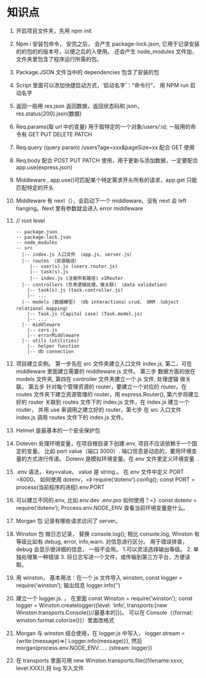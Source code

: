 # 知识点

1.  开启项目文件夹，先用 npm init
2.  Npm i 安装包命令， 安完之后， 会产生 package-lock.json, 它用于记录安装的的包的的版本号，以便之后的人使用。 还会产生 node_modules 文件加， 文件夹里包含了程序运行所需的包。
3.  Package.JSON 文件当中的 dependencies 包含了安装的包
4.  Script 里面可以添加快捷启动方式，‘启动名字’：“命令行”， 用 NPM run 启动名字
5.  返回一般用 res.json 返回数据，返回状态码和 json， res.status(200).json(数据)
6.  Req.params(取 url 中的变量) 用于取特定的一个对象/users/:id; 一般用的命令有 GET PUT DELETE PATCH
7.  Req.query (query param) /users?age=xxx&pageSize=xx 配合 GET 使用
8.  Req.body 配合 POST PUT PATCH 使用，用于更新与添加数据，一定要配合 app.use(express.json)
9.  Middleware , app.use()可匹配某个特定需求开头所有的请求，app.get 只能匹配特定的开头
10. Middleware 有 next（），会启动下一个 middleware。没有 next 会 left hanging。Next 里有参数就会进入 error middleware
11. // root level

        -- package.json
        -- package-lock.json
        -- node_modules
        -- src
          |-- index.js 入口文件 （app.js, server.js）
          |-- routes （资源路径）
             |-- user(s).js (users.router.js)
             |-- task(s).js
             |-- index.js (注册所有路径) v1Router
          |-- controllers (负责逻辑处理，做关联) （data validation）
            |-- task(s).js (task.controller.js)
            |-- ...
          |-- models (数据模型) （db interactions）crud， ORM （object relational mapping）
            |-- Task.js (Capital case) (Task.model.js)
            |-- ...
          |-- middleware
            |-- cors.js
            |-- errorMiddleware
          |-- utils (utilities)
            |-- helper function
            |-- db connection

12. 项目建立实例。 第一步先在 src 文件夹建立入口文件 index.js, 第二，可在 middleware 里面建立需要的 middleware js 文件。 第三步 数据方面的放在 models 文件夹, 第四在 controller 文件夹建立一个.js 文件, 处理逻辑 做关联。 第五步 针对每个管理资源的 router，要建立一个对应的 router。在 routes 文件夹下建立资源管理的 router，用 express.Router(), 第六步将建立好的 router 关联到 routes 文件下的 index.js 文件，在 index.js 建立一个 router， 并用 use 来调用之建立好的 router。第七步 在 src 入口文件 index.js 调用 routes 文件下的 index.js 文件。
13. Helmet 是最基本的一个安全保护包
14. Doteven 处理环境变量，在项目根目录下创建.env, 项目不应该依赖于一个固定的变量。 比如 port value（端口 3000）. 端口信息是动态的，要用环境变量的方式进行传递。 Dotenv 是模拟环境变量。在.env 文件里定义环境变量. .
15. .env 语法， key=value， value 是 string.。 在.env 文件中定义 PORT =8000， 如何使用 dotenv，=》 require(‘dotenv’).config(); const PORT = process(当前程序的进程).env.PORT
16. 可以建立不同的.env, 比如.env.dev .env.pro 如何使用？=》const dotenv = require(‘dotenv’);
    Process.env.NODE_ENV 查看当前环境变量是什么。
17. Morgan 包 记录有哪些请求访问了 server。
18. Winston 包 做日志记录， 替换 console.log(); 相比 console.log, Winston 有等级比如有 debug, error, info,warn. 对信息进行区分。 用于错误排查，debug 会显示很详细的信息， 一般不会用。 1.可以灵活选择输出等级。 2. 单独处理某一种错误 3. 将日志写进一个文件，或传输到第三方平台，方便读取。
19. 用 winston， 基本用法：在一个 js 文件导入 winston, const logger = require(‘winston’); 输出信息 logger.info(‘’)
20. 建立一个 logger.js. ， 在里面 const Winston = require(‘winston’); const logger = Winston.createlogger({level: ‘info’, transports:[new Winston.transports.Console()//最基本的]})。 可以在 Console（{format: winston.format.colorize()}）里面改格式
21. Morgan 与 winston 结合使用，在 logger.js 中写入， logger.stream ={write:(message)=>{
    Logger.info(message)}}, 然后 morgan(process.env.NODE_ENV…… {stream: logger})
22. 在 transports 里面可用 new Winston.transports.file({filename:xxxx, level:XXX}),将 log 写入文件
